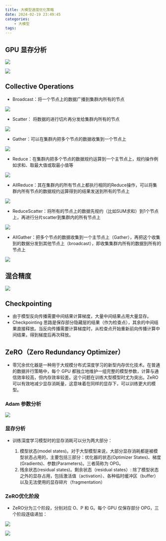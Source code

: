 ```yaml
---
title: 大模型速度优化策略
date: 2024-02-19 23:49:45
categories:
    - 大模型
tags:
---
```


## GPU 显存分析

![](/img/note/202402232226.png)

![](/img/note/202402232227.png)


## Collective Operations

- Broadcast：将一个节点上的数据广播到集群内所有的节点

![](/img/note/202402232228.png)

- Scatter： 将数据的进行切片再分发给集群内所有的节点

![](/img/note/202402232232.png)

- Gather：可以在集群内把多个节点的数据收集到一个节点上

![](/img/note/202402232233.png)

- Reduce：在集群内把多个节点的数据规约运算到一个主节点上，规约操作例如求和、取最大值或取最小值等

![](/img/note/202402232230.png)

- AllReduce：其在集群内的所有节点上都执行相同的Reduce操作，可以将集群内所有节点的数据规约运算得到的结果发送到所有的节点上

![](/img/note/202402232229.png)

- ReduceScatter：将所有的节点上的数据先规约（比如SUM求和）到1个节点上，再进行分片scatter到集群内的所有节点上

![](/img/note/202402232231.png)

- AllGather：把多个节点的数据收集到一个主节点上（Gather），再把这个收集到的数据分发到其他节点上（broadcast），即收集集群内所有的数据到所有的节点上

![](/img/note/202402232234.png)

## 混合精度

![](/img/note/202402252248.png)


## Checkpointing

- 由于模型反向传播需要中间结果计算梯度，大量中间结果占用大量显存。
- Checkpointing 思路是保存部分隐藏层的结果（作为检查点），其余的中间结果直接释放。当反向传播需要计算梯度时，从检查点开始重新前向传播计算中间结果，得到梯度后再次释放。

## ZeRO（Zero Redundancy Optimizer）

- 零冗余优化器是一种用于大规模分布式深度学习的新型内存优化技术。在普通的数据并行策略中，每个 GPU 都独立地维护一组完整的模型参数，计算与通信效率较高，但内存效率较差。这个问题在训练大型模型时尤为突出。ZeRO 可以有效地减少显存消耗量，这意味着在同样的显存下，可以训练更大的模型。

### Adam 参数分析

![](/img/note/202402282044.png)

### 显存分析

- 训练深度学习模型时的显存消耗可以分为两大部分：

    1. 模型状态(model states)。对于大型模型来说，大部分显存消耗都是被模型状态占用的，主要包括三部分：优化器的状态(Optimizer States)、梯度(Gradients)、参数(Parameters)。三者简称为 OPG。
    2. 残余状态(residual states)。剩余状态（residual states）: 除了模型状态之外的显存占用，包括激活值（activation）、各种临时缓冲区（buffer）以及无法使用的显存碎片（fragmentation）

### ZeRO优化阶段

- ZeRO分为三个阶段，分别对应 O、P 和 G。每个 GPU 仅保存部分 OPG，三个阶段逐级递加：

![](/img/note/202402282045.png)

![](/img/note/202402282046.png)


